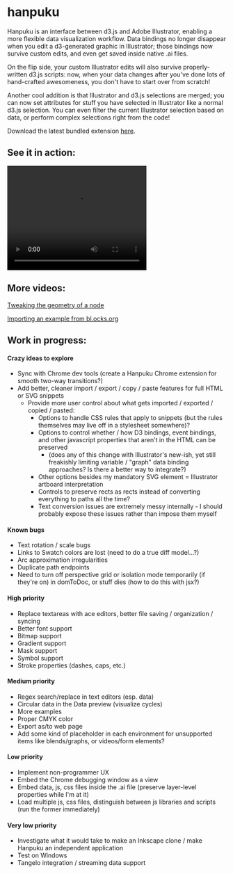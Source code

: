 # hanpuku #

Hanpuku is an interface between d3.js and Adobe Illustrator, enabling a more flexible
data visualization workflow. Data bindings no longer disappear when you edit a d3-generated
graphic in Illustrator; those bindings now survive custom edits, and even
get saved inside native .ai files.

On the flip side, your custom Illustrator edits
will also survive properly-written d3.js scripts: now, when your data changes after
you've done lots of hand-crafted awesomeness, you don't have to start over from scratch!

Another cool addition is that Illustrator and d3.js selections are merged; you can now
set attributes for stuff you have selected in Illustrator like a normal d3.js selection. You can
even filter the current Illustrator selection based on data, or perform complex selections right from
the code!

Download the latest bundled extension [here](http://www.cs.utah.edu/~abigelow/#hanpuku).

See it in action:
-----------------

<video width="320" height="240" controls>
<source src="http://www.cs.utah.edu/~abigelow/Downloads/hanpuku/hanpuku.mp4" type="video/mp4">
<source src="http://www.cs.utah.edu/~abigelow/Downloads/hanpuku/hanpuku.ogg" type="video/ogg">
Your browser does not support the video tag.
</video>

More videos:
------------

[Tweaking the geometry of a node](http://youtu.be/xuBMgR6ElR4)

[Importing an example from bl.ocks.org](http://youtu.be/41P-h6e8OcI)


Work in progress:
-----------------
#### Crazy ideas to explore
- Sync with Chrome dev tools (create a Hanpuku Chrome extension for smooth two-way transitions?)
- Add better, cleaner import / export / copy / paste features for full HTML or SVG snippets
  - Provide more user control about what gets imported / exported / copied / pasted:
    - Options to handle CSS rules that apply to snippets (but the rules themselves may live off in a stylesheet somewhere)?
    - Options to control whether / how D3 bindings, event bindings, and other javascript properties that aren't in the HTML can be preserved
      - (does any of this change with Illustrator's new-ish, yet still freakishly limiting variable / "graph" data binding approaches? Is there a better way to integrate?)
    - Other options besides my mandatory SVG element = Illustrator artboard interpretation
    - Controls to preserve rects as rects instead of converting everything to paths all the time?
    - Text conversion issues are extremely messy internally - I should probably expose these issues rather than impose them myself

#### Known bugs
- Text rotation / scale bugs
- Links to Swatch colors are lost (need to do a true diff model...?)
- Arc approximation irregularities
- Duplicate path endpoints
- Need to turn off perspective grid or isolation mode temporarily (if they're on) in domToDoc, or stuff dies (how to do this with jsx?)

#### High priority
- Replace textareas with ace editors, better file saving / organization / syncing
- Better font support
- Bitmap support
- Gradient support
- Mask support
- Symbol support
- Stroke properties (dashes, caps, etc.)

#### Medium priority
- Regex search/replace in text editors (esp. data)
- Circular data in the Data preview (visualize cycles)
- More examples
- Proper CMYK color
- Export as/to web page
- Add some kind of placeholder in each environment for unsupported items like blends/graphs, or videos/form elements?

#### Low priority
- Implement non-programmer UX
- Embed the Chrome debugging window as a view
- Embed data, js, css files inside the .ai file (preserve layer-level properties while I'm at it)
- Load multiple js, css files, distinguish between js libraries and scripts (run the former immediately)

#### Very low priority
- Investigate what it would take to make an Inkscape clone / make Hanpuku an independent application
- Test on Windows
- Tangelo integration / streaming data support